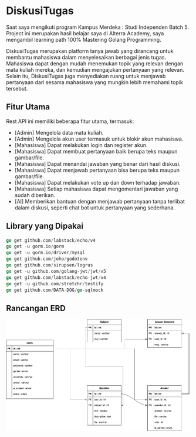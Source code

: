 # DiskusiTugas

Saat saya mengikuti program Kampus Merdeka : Studi Independen Batch 5. Project ini merupakan hasil belajar saya di Alterra Academy, saya mengambil learning path 100% Mastering Golang Programming.

DiskusiTugas merupakan platform tanya jawab yang dirancang untuk membantu mahasiswa dalam menyelesaikan berbagai jenis tugas. Mahasiswa dapat dengan mudah menemukan topik yang relevan dengan mata kuliah mereka, dan kemudian mengajukan pertanyaan yang relevan. Selain itu, DiskusiTugas juga menyediakan ruang untuk menjawab pertanyaan dari sesama mahasiswa yang mungkin lebih memahami topik tersebut.

## Fitur Utama

Rest API ini memiliki beberapa fitur utama, termasuk:

- [Admin] Mengelola data mata kuliah.
- [Admin] Mengelola akun user termasuk untuk blokir akun mahasiswa.
- [Mahasiswa] Dapat melakukan login dan register akun.
- [Mahasiswa] Dapat membuat pertanyaan baik berupa teks maupun gambar/file.
- [Mahasiswa] Dapat menandai jawaban yang benar dari hasil diskusi.
- [Mahasiswa] Dapat menjawab pertanyaan bisa berupa teks maupun gambar/file.
- [Mahasiswa] Dapat melakukan vote up dan down terhadap jawaban.
- [Mahasiswa] Setiap mahasiswa dapat mengomentari jawaban yang sudah diberikan.
- [AI] Memberikan bantuan dengan menjawab pertanyaan tanpa terlibat dalam diskusi, seperti chat bot untuk pertanyaan yang sederhana.

## Library yang Dipakai

```go
go get github.com/labstack/echo/v4
go get -u gorm.io/gorm
go get -u gorm.io/driver/mysql
go get github.com/joho/godotenv
go get github.com/sirupsen/logrus
go get -u github.com/golang-jwt/jwt/v5
go get github.com/labstack/echo-jwt/v4
go get -u github.com/stretchr/testify
go get github.com/DATA-DOG/go-sqlmock
```
## Rancangan ERD

![Diagram](./Diskusi-Tugas.jpg)
